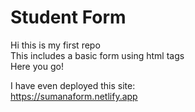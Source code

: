 # Student Form

Hi this is my first repo <br>
This includes a basic form using html tags<br>
Here you go!

I have even deployed this site: <br>
https://sumanaform.netlify.app

